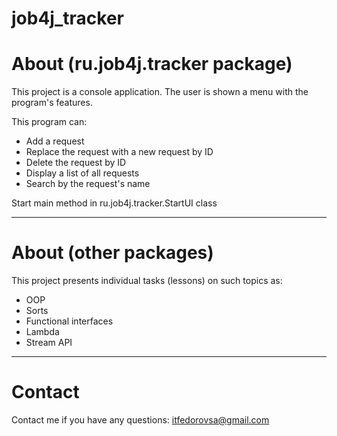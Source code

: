 # job4j_tracker

# About (ru.job4j.tracker package)

This project is a console application. The user is shown a menu with the program's features.

This program can:

- Add a request
- Replace the request with a new request by ID
- Delete the request by ID
- Display a list of all requests
- Search by the request's name

Start main method in ru.job4j.tracker.StartUI class

***

# About (other packages)

This project presents individual tasks (lessons) on such topics as:

- OOP
- Sorts
- Functional interfaces
- Lambda
- Stream API

***

# Contact

Contact me if you have any questions: itfedorovsa@gmail.com